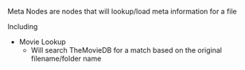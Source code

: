 Meta Nodes are nodes that will lookup/load meta information for a file

Including
* Movie Lookup
  * Will search TheMovieDB for a match based on the original filename/folder name